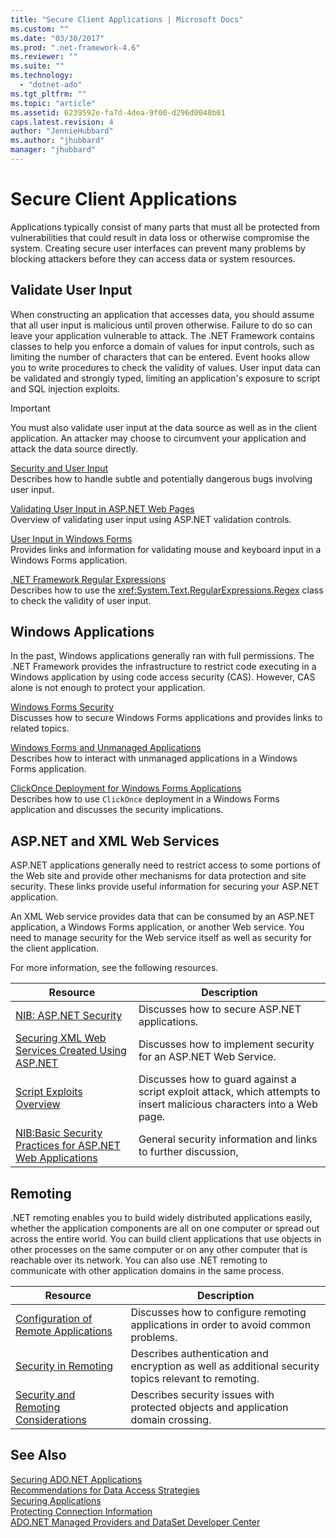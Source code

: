 ```yaml
---
title: "Secure Client Applications | Microsoft Docs"
ms.custom: ""
ms.date: "03/30/2017"
ms.prod: ".net-framework-4.6"
ms.reviewer: ""
ms.suite: ""
ms.technology: 
  - "dotnet-ado"
ms.tgt_pltfrm: ""
ms.topic: "article"
ms.assetid: 6239592e-fa7d-4dea-9f00-d296d0048b01
caps.latest.revision: 4
author: "JennieHubbard"
ms.author: "jhubbard"
manager: "jhubbard"
---
```

# Secure Client Applications
Applications typically consist of many parts that must all be protected from vulnerabilities that could result in data loss or otherwise compromise the system. Creating secure user interfaces can prevent many problems by blocking attackers before they can access data or system resources.  
  
## Validate User Input  
 When constructing an application that accesses data, you should assume that all user input is malicious until proven otherwise. Failure to do so can leave your application vulnerable to attack. The .NET Framework contains classes to help you enforce a domain of values for input controls, such as limiting the number of characters that can be entered. Event hooks allow you to write procedures to check the validity of values. User input data can be validated and strongly typed, limiting an application's exposure to script and SQL injection exploits.  
  
> [!IMPORTANT]
>  You must also validate user input at the data source as well as in the client application. An attacker may choose to circumvent your application and attack the data source directly.  
  
 [Security and User Input](../../../../docs/standard/security/security-and-user-input.md)  
 Describes how to handle subtle and potentially dangerous bugs involving user input.  
  
 [Validating User Input in ASP.NET Web Pages](../Topic/Validating%20User%20Input%20in%20ASP.NET%20Web%20Pages.md)  
 Overview of validating user input using ASP.NET validation controls.  
  
 [User Input in Windows Forms](../../../../docs/framework/winforms/user-input-in-windows-forms.md)  
 Provides links and information for validating mouse and keyboard input in a Windows Forms application.  
  
 [.NET Framework Regular Expressions](../../../../docs/standard/base-types/regular-expressions.md)  
 Describes how to use the <xref:System.Text.RegularExpressions.Regex> class to check the validity of user input.  
  
## Windows Applications  
 In the past, Windows applications generally ran with full permissions. The .NET Framework provides the infrastructure to restrict code executing in a Windows application by using code access security (CAS). However, CAS alone is not enough to protect your application.  
  
 [Windows Forms Security](../../../../docs/framework/winforms/windows-forms-security.md)  
 Discusses how to secure Windows Forms applications and provides links to related topics.  
  
 [Windows Forms and Unmanaged Applications](../../../../docs/framework/winforms/advanced/windows-forms-and-unmanaged-applications.md)  
 Describes how to interact with unmanaged applications in a Windows Forms application.  
  
 [ClickOnce Deployment for Windows Forms Applications](http://msdn.microsoft.com/en-us/34d8c770-48f2-460c-8d67-4ea5684511df)  
 Describes how to use `ClickOnce` deployment in a Windows Forms application and discusses the security implications.  
  
## ASP.NET and XML Web Services  
 ASP.NET applications generally need to restrict access to some portions of the Web site and provide other mechanisms for data protection and site security. These links provide useful information for securing your ASP.NET application.  
  
 An XML Web service provides data that can be consumed by an ASP.NET application, a Windows Forms application, or another Web service. You need to manage security for the Web service itself as well as security for the client application.  
  
 For more information, see the following resources.  
  
|Resource|Description|  
|--------------|-----------------|  
|[NIB: ASP.NET Security](http://msdn.microsoft.com/en-us/04b37532-18d9-40b4-8e5f-ee09a70b311d)|Discusses how to secure ASP.NET applications.|  
|[Securing XML Web Services Created Using ASP.NET](http://msdn.microsoft.com/en-us/354b2ab1-2782-4542-b32a-dc560178b90c)|Discusses how to implement security for an ASP.NET Web Service.|  
|[Script Exploits Overview](../Topic/Script%20Exploits%20Overview.md)|Discusses how to guard against a script exploit attack, which attempts to insert malicious characters into a Web page.|  
|[NIB:Basic Security Practices for ASP.NET Web Applications](http://msdn.microsoft.com/en-us/94a52ab8-731d-417e-b997-721baf43df38)|General security information and links to further discussion,|  
  
## Remoting  
 .NET remoting enables you to build widely distributed applications easily, whether the application components are all on one computer or spread out across the entire world. You can build client applications that use objects in other processes on the same computer or on any other computer that is reachable over its network. You can also use .NET remoting to communicate with other application domains in the same process.  
  
|Resource|Description|  
|--------------|-----------------|  
|[Configuration of Remote Applications](http://msdn.microsoft.com/en-us/92c0c097-d984-4315-835b-7490ecdf1097)|Discusses how to configure remoting applications in order to avoid common problems.|  
|[Security in Remoting](http://msdn.microsoft.com/en-us/9574262c-d4b1-41c5-8600-24ff147c0add)|Describes authentication and encryption as well as additional security topics relevant to remoting.|  
|[Security and Remoting Considerations](../../../../docs/framework/misc/security-and-remoting-considerations.md)|Describes security issues with protected objects and application domain crossing.|  
  
## See Also  
 [Securing ADO.NET Applications](../../../../docs/framework/data/adonet/securing-ado-net-applications.md)   
 [Recommendations for Data Access Strategies](http://msdn.microsoft.com/en-us/72411f32-d12a-4de8-b961-e54fca7faaf5)   
 [Securing Applications](../Topic/Securing%20Applications.md)   
 [Protecting Connection Information](../../../../docs/framework/data/adonet/protecting-connection-information.md)   
 [ADO.NET Managed Providers and DataSet Developer Center](http://go.microsoft.com/fwlink/?LinkId=217917)
